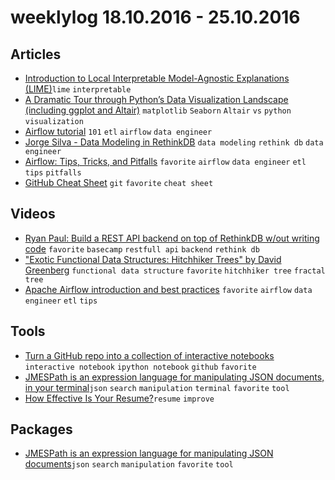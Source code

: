# weeklylog 18.10.2016 - 25.10.2016

## Articles
- [Introduction to Local Interpretable Model-Agnostic Explanations (LIME)](https://www.oreilly.com/learning/introduction-to-local-interpretable-model-agnostic-explanations-lime)`lime` `interpretable`
- [A Dramatic Tour through Python’s Data Visualization Landscape (including ggplot and Altair)](https://dansaber.wordpress.com/2016/10/02/a-dramatic-tour-through-pythons-data-visualization-landscape-including-ggplot-and-altair/) `matplotlib` `Seaborn` `Altair` `vs` `python` `visualization`
- [Airflow tutorial](https://pythonhosted.org/airflow/tutorial.html) `101` `etl` `airflow` `data engineer`
- [Jorge Silva - Data Modeling in RethinkDB](https://www.youtube.com/watch?v=vJtDNRsUozk) `data modeling` `rethink db` `data engineer`
- [Airflow: Tips, Tricks, and Pitfalls](https://medium.com/handy-tech/airflow-tips-tricks-and-pitfalls-9ba53fba14eb#.8g4osbw09) `favorite` `airflow` `data engineer` `etl` `tips` `pitfalls`
- [GitHub Cheat Sheet](https://github.com/tiimgreen/github-cheat-sheet) `git` `favorite` `cheat sheet`

## Videos
- [Ryan Paul: Build a REST API backend on top of RethinkDB w/out writing code](https://www.youtube.com/watch?v=UxFgkCUiRAI) `favorite` `basecamp` `restfull api` `backend` `rethink db`
- ["Exotic Functional Data Structures: Hitchhiker Trees" by David Greenberg](https://www.youtube.com/watch?v=jdn617M3-P4) `functional data structure` `favorite` `hitchhiker tree` `fractal tree`
- [Apache Airflow introduction and best practices](https://www.youtube.com/watch?v=Pr0FrvIIfTU) `favorite` `airflow` `data engineer` `etl` `tips`


## Tools
- [Turn a GitHub repo into a collection of interactive notebooks](http://mybinder.org/) `interactive notebook` `ipython notebook` `github` `favorite`
- [JMESPath is an expression language for manipulating JSON documents, in your terminal](https://pypi.python.org/pypi/jmespath-terminal/0.2.1)`json` `search` `manipulation` `terminal` `favorite` `tool`
- [How Effective Is Your Resume?](https://byor.xyz/)`resume` `improve`

## Packages
- [JMESPath is an expression language for manipulating JSON documents](https://github.com/jmespath/jmespath.py/blob/develop/README.rst)`json` `search` `manipulation` `favorite` `tool`
